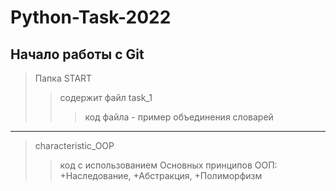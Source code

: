 # Python-Task-2022
## Начало работы с Git
> Папка START
>> содержит файл task_1
>>> код файла - пример объединения словарей  
--------------------------------------------
> characteristic_OOP 
>> код с использованием Основных принципов ООП: 
	+Наследование, 
	+Абстракция, 
	+Полиморфизм